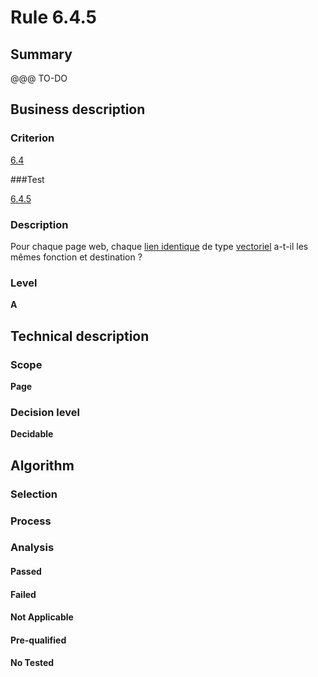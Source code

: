 # Rule 6.4.5

## Summary

@@@ TO-DO

## Business description

### Criterion

[6.4](http://references.modernisation.gouv.fr/sites/default/files/RGAA3_RC2-1/referentiel_technique.htm#crit-6-4)

###Test

[6.4.5](http://references.modernisation.gouv.fr/sites/default/files/RGAA3_RC2-1/referentiel_technique.htm#test-6-4-5)

### Description

Pour chaque page web, chaque <a href="http://references.modernisation.gouv.fr/sites/default/files/RGAA3_RC2-1/glossaire.htm#mLienIdentique">lien identique</a> de type <a href="http://references.modernisation.gouv.fr/sites/default/files/RGAA3_RC2-1/glossaire.htm#mIntituleLien">vectoriel</a> a-t-il les m&ecirc;mes fonction et destination ?

### Level

**A**

## Technical description

### Scope

**Page**

### Decision level

**Decidable**

## Algorithm

### Selection

### Process

### Analysis

#### Passed

#### Failed

#### Not Applicable

#### Pre-qualified

#### No Tested 






